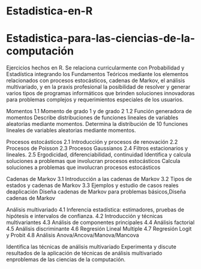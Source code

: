 # Estadistica-en-R

# Estadistica-para-las-ciencias-de-la-computación

Ejercicios hechos en R.
Se relaciona curricularmente con Probabilidad y Estadística integrando los Fundamentos Teóricos mediante los elementos relacionados con procesos estocásticos, cadenas de Markov, el análisis multivariado, y en la praxis profesional la posibilidad de resolver y generar varios tipos de programas informáticos que brinden soluciones innovadoras para problemas complejos y requerimientos especiales de los usuarios.


Momentos
1.1 Momento de grado 1 y de grado 2
1.2 Función generadora de momentos
Describe distribuciones de funciones lineales de variables aleatorias mediante momentos.
Determina la distribución de 10 funciones lineales de variables aleatorias mediante momentos.

Procesos estocásticos
2.1 Introducción y procesos de renovación
2.2 Procesos de Poisson
2.3 Procesos Gaussianos
2.4 Filtros estacionarios y lineales.
2.5 Ergodicidad, diferenciabilidad, continuidad
Identifica y calcula soluciones a problemas que involucran procesos estocásticos
Calcula soluciones a problemas que involucran procesos estocásticos

Cadenas de Markov
3.1 Introducción a las cadenas de Markov
3.2 Tipos de estados y cadenas de Markov
3.3 Ejemplos y estudio de casos reales deaplicación 
Diseña cadenas de Markov para  problemas básicos,Diseña cadenas de Markov

Análisis multivariado
4.1 Inferencia estadística: estimadores, pruebas
de hipótesis e intervalos de confianza.
4.2 Introducción y técnicas multivariantes
4.3 Análisis de componentes principales
4.4 Análisis factorial
4.5 Análisis discriminante
4.6 Regresión Lineal Multiple 
4.7 Regresión Logit y Probit
4.8 Análisis Anova/Ancova/Manova/Mancova

Identifica las técnicas de análisis multivariado
Experimenta y discute resultados de la aplicación de técnicas de análisis multivariado enproblemas de las ciencias de la computación.
